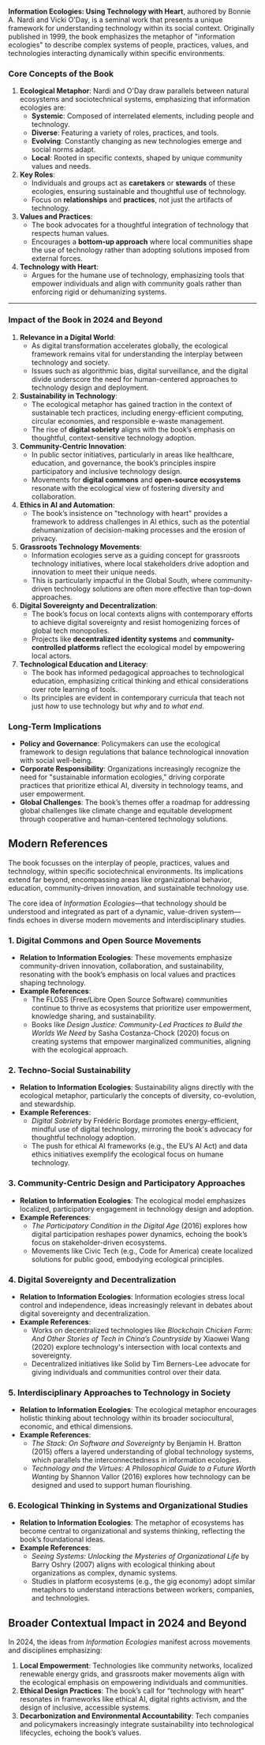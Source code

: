 **Information Ecologies: Using Technology with Heart**, authored by Bonnie A. Nardi and Vicki O'Day, is a seminal work that presents a unique framework for understanding technology within its social context. Originally published in 1999, the book emphasizes the metaphor of "information ecologies" to describe complex systems of people, practices, values, and technologies interacting dynamically within specific environments.

### Core Concepts of the Book

1. **Ecological Metaphor**: Nardi and O'Day draw parallels between natural ecosystems and sociotechnical systems, emphasizing that information ecologies are:
    - **Systemic**: Composed of interrelated elements, including people and technology.
    - **Diverse**: Featuring a variety of roles, practices, and tools.
    - **Evolving**: Constantly changing as new technologies emerge and social norms adapt.
    - **Local**: Rooted in specific contexts, shaped by unique community values and needs.
2. **Key Roles**:
    - Individuals and groups act as **caretakers** or **stewards** of these ecologies, ensuring sustainable and thoughtful use of technology.
    - Focus on **relationships** and **practices**, not just the artifacts of technology.
3. **Values and Practices**:
    - The book advocates for a thoughtful integration of technology that respects human values.
    - Encourages a **bottom-up approach** where local communities shape the use of technology rather than adopting solutions imposed from external forces.
4. **Technology with Heart**:
    - Argues for the humane use of technology, emphasizing tools that empower individuals and align with community goals rather than enforcing rigid or dehumanizing systems.

---

### Impact of the Book in 2024 and Beyond

1. **Relevance in a Digital World**:
    - As digital transformation accelerates globally, the ecological framework remains vital for understanding the interplay between technology and society.
    - Issues such as algorithmic bias, digital surveillance, and the digital divide underscore the need for human-centered approaches to technology design and deployment.
2. **Sustainability in Technology**:
    - The ecological metaphor has gained traction in the context of sustainable tech practices, including energy-efficient computing, circular economies, and responsible e-waste management.
    - The rise of **digital sobriety** aligns with the book’s emphasis on thoughtful, context-sensitive technology adoption.
3. **Community-Centric Innovation**:
    - In public sector initiatives, particularly in areas like healthcare, education, and governance, the book’s principles inspire participatory and inclusive technology design.
    - Movements for **digital commons** and **open-source ecosystems** resonate with the ecological view of fostering diversity and collaboration.
4. **Ethics in AI and Automation**:
    - The book’s insistence on "technology with heart" provides a framework to address challenges in AI ethics, such as the potential dehumanization of decision-making processes and the erosion of privacy.
5. **Grassroots Technology Movements**:
    - Information ecologies serve as a guiding concept for grassroots technology initiatives, where local stakeholders drive adoption and innovation to meet their unique needs.
    - This is particularly impactful in the Global South, where community-driven technology solutions are often more effective than top-down approaches.
6. **Digital Sovereignty and Decentralization**:
    - The book’s focus on local contexts aligns with contemporary efforts to achieve digital sovereignty and resist homogenizing forces of global tech monopolies.
    - Projects like **decentralized identity systems** and **community-controlled platforms** reflect the ecological model by empowering local actors.
7. **Technological Education and Literacy**:
    - The book has informed pedagogical approaches to technological education, emphasizing critical thinking and ethical considerations over rote learning of tools.
    - Its principles are evident in contemporary curricula that teach not just _how_ to use technology but _why_ and _to what end_.

### Long-Term Implications

- **Policy and Governance**: Policymakers can use the ecological framework to design regulations that balance technological innovation with social well-being.
- **Corporate Responsibility**: Organizations increasingly recognize the need for "sustainable information ecologies," driving corporate practices that prioritize ethical AI, diversity in technology teams, and user empowerment.
- **Global Challenges**: The book’s themes offer a roadmap for addressing global challenges like climate change and equitable development through cooperative and human-centered technology solutions.

## Modern References

The book focusses on the interplay of people, practices, values and technology, within specific sociotechnical environments. Its implications extend far beyond, encompassing areas like organizational behavior, education, community-driven innovation, and sustainable technology use.

The core idea of _Information Ecologies_—that technology should be understood and integrated as part of a dynamic, value-driven system—finds echoes in diverse modern movements and interdisciplinary studies.

### 1. **Digital Commons and Open Source Movements**

- **Relation to Information Ecologies**: These movements emphasize community-driven innovation, collaboration, and sustainability, resonating with the book’s emphasis on local values and practices shaping technology.
- **Example References**:
    - The FLOSS (Free/Libre Open Source Software) communities continue to thrive as ecosystems that prioritize user empowerment, knowledge sharing, and sustainability.
    - Books like _Design Justice: Community-Led Practices to Build the Worlds We Need_ by Sasha Costanza-Chock (2020) focus on creating systems that empower marginalized communities, aligning with the ecological approach.

### 2. **Techno-Social Sustainability**

- **Relation to Information Ecologies**: Sustainability aligns directly with the ecological metaphor, particularly the concepts of diversity, co-evolution, and stewardship.
- **Example References**:
    - _Digital Sobriety_ by Frédéric Bordage promotes energy-efficient, mindful use of digital technology, mirroring the book's advocacy for thoughtful technology adoption.
    - The push for ethical AI frameworks (e.g., the EU’s AI Act) and data ethics initiatives exemplify the ecological focus on humane technology.

### 3. **Community-Centric Design and Participatory Approaches**

- **Relation to Information Ecologies**: The ecological model emphasizes localized, participatory engagement in technology design and adoption.
- **Example References**:
    - _The Participatory Condition in the Digital Age_ (2016) explores how digital participation reshapes power dynamics, echoing the book’s focus on stakeholder-driven ecosystems.
    - Movements like Civic Tech (e.g., Code for America) create localized solutions for public good, embodying ecological principles.

### 4. **Digital Sovereignty and Decentralization**

- **Relation to Information Ecologies**: Information ecologies stress local control and independence, ideas increasingly relevant in debates about digital sovereignty and decentralization.
- **Example References**:
    - Works on decentralized technologies like _Blockchain Chicken Farm: And Other Stories of Tech in China’s Countryside_ by Xiaowei Wang (2020) explore technology's intersection with local contexts and sovereignty.
    - Decentralized initiatives like Solid by Tim Berners-Lee advocate for giving individuals and communities control over their data.

### 5. **Interdisciplinary Approaches to Technology in Society**

- **Relation to Information Ecologies**: The ecological metaphor encourages holistic thinking about technology within its broader sociocultural, economic, and ethical dimensions.
- **Example References**:
    - _The Stack: On Software and Sovereignty_ by Benjamin H. Bratton (2015) offers a layered understanding of global technology systems, which parallels the interconnectedness in information ecologies.
    - _Technology and the Virtues: A Philosophical Guide to a Future Worth Wanting_ by Shannon Vallor (2016) explores how technology can be designed and used to support human flourishing.

### 6. **Ecological Thinking in Systems and Organizational Studies**

- **Relation to Information Ecologies**: The metaphor of ecosystems has become central to organizational and systems thinking, reflecting the book’s foundational ideas.
- **Example References**:
    - _Seeing Systems: Unlocking the Mysteries of Organizational Life_ by Barry Oshry (2007) aligns with ecological thinking about organizations as complex, dynamic systems.
    - Studies in platform ecosystems (e.g., the gig economy) adopt similar metaphors to understand interactions between workers, companies, and technologies.

## Broader Contextual Impact in 2024 and Beyond

In 2024, the ideas from _Information Ecologies_ manifest across movements and disciplines emphasizing:

1. **Local Empowerment**: Technologies like community networks, localized renewable energy grids, and grassroots maker movements align with the ecological emphasis on empowering individuals and communities.
2. **Ethical Design Practices**: The book’s call for “technology with heart” resonates in frameworks like ethical AI, digital rights activism, and the design of inclusive, accessible systems.
3. **Decarbonization and Environmental Accountability**: Tech companies and policymakers increasingly integrate sustainability into technological lifecycles, echoing the book’s values.

